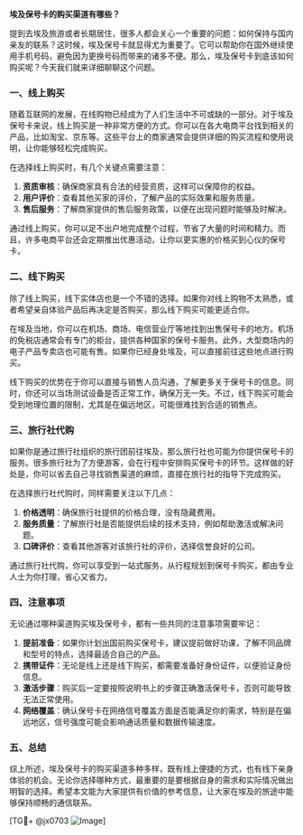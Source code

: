 **埃及保号卡的购买渠道有哪些？**

提到去埃及旅游或者长期居住，很多人都会关心一个重要的问题：如何保持与国内亲友的联系？这时候，埃及保号卡就显得尤为重要了。它可以帮助你在国外继续使用手机号码，避免因为更换号码而带来的诸多不便。那么，埃及保号卡到底该如何购买呢？今天我们就来详细聊聊这个问题。

### 一、线上购买

随着互联网的发展，在线购物已经成为了人们生活中不可或缺的一部分。对于埃及保号卡来说，线上购买是一种非常方便的方式。你可以在各大电商平台找到相关的产品，比如淘宝、京东等。这些平台上的商家通常会提供详细的购买流程和使用说明，让你能够轻松完成购买。

在选择线上购买时，有几个关键点需要注意：

1. **资质审核**：确保商家具有合法的经营资质，这样可以保障你的权益。
2. **用户评价**：查看其他买家的评价，了解产品的实际效果和服务质量。
3. **售后服务**：了解商家提供的售后服务政策，以便在出现问题时能够及时解决。

通过线上购买，你可以足不出户地完成整个过程，节省了大量的时间和精力。而且，许多电商平台还会定期推出优惠活动，让你以更实惠的价格买到心仪的保号卡。

### 二、线下购买

除了线上购买，线下实体店也是一个不错的选择。如果你对线上购物不太熟悉，或者希望亲自体验产品后再决定是否购买，那么线下购买可能更适合你。

在埃及当地，你可以在机场、商场、电信营业厅等地找到出售保号卡的地方。机场的免税店通常会有专门的柜台，提供各种国家的保号卡服务。此外，大型商场内的电子产品专卖店也可能有售。如果你已经身处埃及，可以直接前往这些地点进行购买。

线下购买的优势在于你可以直接与销售人员沟通，了解更多关于保号卡的信息。同时，你还可以当场测试设备是否正常工作，确保万无一失。不过，线下购买可能会受到地理位置的限制，尤其是在偏远地区，可能很难找到合适的销售点。

### 三、旅行社代购

如果你是通过旅行社组织的旅行团前往埃及，那么旅行社也可能为你提供保号卡的服务。很多旅行社为了方便游客，会在行程中安排购买保号卡的环节。这样做的好处是，你可以省去自己寻找销售渠道的麻烦，直接在旅行社的指导下完成购买。

在选择旅行社代购时，同样需要关注以下几点：

1. **价格透明**：确保旅行社提供的价格合理，没有隐藏费用。
2. **服务质量**：了解旅行社是否能提供后续的技术支持，例如帮助激活或解决问题。
3. **口碑评价**：查看其他游客对该旅行社的评价，选择信誉良好的公司。

通过旅行社代购，你可以享受到一站式服务，从行程规划到保号卡购买，都由专业人士为你打理，省心又省力。

### 四、注意事项

无论通过哪种渠道购买埃及保号卡，都有一些共同的注意事项需要牢记：

1. **提前准备**：如果你计划出国前购买保号卡，建议提前做好功课，了解不同品牌和型号的特点，选择最适合自己的产品。
2. **携带证件**：无论是线上还是线下购买，都需要准备好身份证件，以便验证身份信息。
3. **激活步骤**：购买后一定要按照说明书上的步骤正确激活保号卡，否则可能导致无法正常使用。
4. **网络覆盖**：确认保号卡在网络信号覆盖方面是否能满足你的需求，特别是在偏远地区，信号强度可能会影响通话质量和数据传输速度。

### 五、总结

综上所述，埃及保号卡的购买渠道多种多样，既有线上便捷的方式，也有线下亲身体验的机会。无论你选择哪种方式，最重要的是要根据自身的需求和实际情况做出明智的选择。希望本文能为大家提供有价值的参考信息，让大家在埃及的旅途中能够保持顺畅的通信联系。

[TG💪+ @jx0703 ![Image](https://github.com/user-attachments/assets/dbca1d08-cadb-493c-b0ec-ad6f7a83f270)]